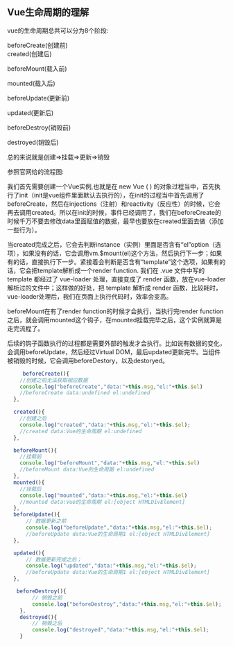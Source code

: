 ## Vue生命周期的理解

vue的生命周期总共可以分为8个阶段:

beforeCreate(创建前)<br/>
created(创建后)

beforeMount(载入前)

mounted(载入后)

beforeUpdate(更新前)

updated(更新后)

beforeDestroy(销毁前)

destroyed(销毁后)

总的来说就是创建=>挂载=>更新=>销毁

参照官网给的流程图:

我们首先需要创建一个Vue实例,也就是在 new Vue ( ) 的对象过程当中，首先执行了init（init是vue组件里面默认去执行的），在init的过程当中首先调用了beforeCreate，然后在injections（注射）和reactivity（反应性）的时候，它会再去调用created。所以在init的时候，事件已经调用了，我们在beforeCreate的时候千万不要去修改data里面赋值的数据，最早也要放在created里面去做（添加一些行为）。

当created完成之后，它会去判断instance（实例）里面是否含有“el”option（选项），如果没有的话，它会调用vm.$mount(el)这个方法，然后执行下一步；如果有的话，直接执行下一步。紧接着会判断是否含有“template”这个选项，如果有的话，它会把template解析成一个render function.
我们在 .vue 文件中写的 template 都经过了 vue-loader 处理，直接变成了 render 函数，放在vue-loader 解析过的文件中；这样做的好处，把 template 解析成 render 函数，比较耗时，vue-loader处理后，我们在页面上执行代码时，效率会变高。

beforeMount在有了render function的时候才会执行，当执行完render function之后，就会调用mounted这个钩子，在mounted挂载完毕之后，这个实例就算是走完流程了。

后续的钩子函数执行的过程都是需要外部的触发才会执行。比如说有数据的变化，会调用beforeUpdate，然后经过Virtual DOM，最后updated更新完毕。当组件被销毁的时候，它会调用beforeDestory，以及destoryed。
```js
     beforeCreate(){
    //创建之前无法获取相应数据
    console.log("beforeCreate","data:"+this.msg,"el:"+this.$el)
    //beforeCreate data:undefined el:undefined
  },

  created(){
    //创建之后
    console.log("created","data:"+this.msg,"el:"+this.$el);
    //created data:Vue的生命周期 el:undefined
  },

  beforeMount(){
    //挂载前
    console.log("beforeMount","data:"+this.msg,"el:"+this.$el)
    //beforeMount data:Vue的生命周期 el:undefined
  },
  mounted(){
    //挂载后
    console.log("mounted","data:"+this.msg,"el:"+this.$el)
    //mounted data:Vue的生命周期 el:[object HTMLDivElement]
  },
  beforeUpdate(){
      // 数据更新之前
      console.log("beforeUpdate","data:"+this.msg,"el:"+this.$el);
      //beforeUpdate data:Vue的生命周期1 el:[object HTMLDivElement]
  },

  updated(){
      // 数据更新完成之后；
      console.log("updated","data:"+this.msg,"el:"+this.$el);
      //beforeUpdate data:Vue的生命周期1 el:[object HTMLDivElement]
  },

   beforeDestroy(){
        // 销毁之前
        console.log("beforeDestroy","data:"+this.msg,"el:"+this.$el);
    },
    destroyed(){
        // 销毁之后
        console.log("destroyed","data:"+this.msg,"el:"+this.$el);
    }

```